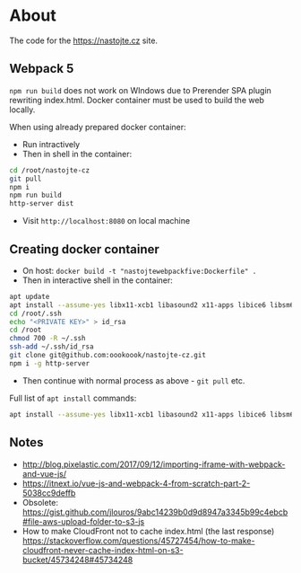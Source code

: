 # About

The code for the <https://nastojte.cz> site.

## Webpack 5

`npm run build` does not work on WIndows due to Prerender SPA plugin rewriting index.html. Docker container must be used to build the web locally.

When using already prepared docker container:

+ Run intractively
+ Then in shell in the container:

```sh
cd /root/nastojte-cz
git pull
npm i
npm run build
http-server dist
```

+ Visit `http://localhost:8080` on local machine

## Creating docker container

+ On host: `docker build -t "nastojtewebpackfive:Dockerfile" .`
+ Then in interactive shell in the container:

```sh
apt update
apt install --assume-yes libx11-xcb1 libasound2 x11-apps libice6 libsm6 libxaw7 libxft2 libxmu6 libxpm4 libxt6 x11-apps xbitmaps x11-common libxcomposite1 libxdamage1 chromium libxss1
cd /root/.ssh
echo "<PRIVATE KEY>" > id_rsa
cd /root
chmod 700 -R ~/.ssh
ssh-add ~/.ssh/id_rsa
git clone git@github.com:oookoook/nastojte-cz.git
npm i -g http-server
```

+ Then continue with normal process as above - `git pull` etc.

Full list of `apt install` commands:

```sh
apt install --assume-yes libx11-xcb1 libasound2 x11-apps libice6 libsm6 libxaw7 libxft2 libxmu6 libxpm4 libxt6 x11-apps xbitmaps x11-common libxcomposite1 libxdamage1 chromium libxss1
```

## Notes

+ <http://blog.pixelastic.com/2017/09/12/importing-iframe-with-webpack-and-vue-js/>
+ <https://itnext.io/vue-js-and-webpack-4-from-scratch-part-2-5038cc9deffb>
+ Obsolete: <https://gist.github.com/jlouros/9abc14239b0d9d8947a3345b99c4ebcb#file-aws-upload-folder-to-s3-js>
+ How to make CloudFront not to cache index.html (the last response) <https://stackoverflow.com/questions/45727454/how-to-make-cloudfront-never-cache-index-html-on-s3-bucket/45734248#45734248>
